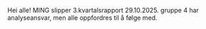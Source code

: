 Hei alle! MING slipper 3.kvartalsrapport 29.10.2025. gruppe 4 har analyseansvar, men alle oppfordres til å følge med.
